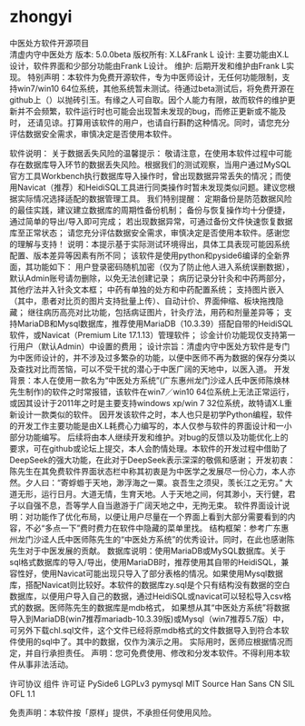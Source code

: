 # zhongyi
中医处方软件开源项目  
清虚内守中医处方 
版本: 5.0.0beta 
版权所有: X.L&Frank L 
设计: 主要功能由X.L设计，软件界面和少部分功能由Frank L设计。 
维护: 后期开发和维护由Frank L实现。 
特别声明：本软件为免费开源软件，专为中医师设计，无任何功能限制，支持win7/win10 64位系统，其他系统暂未测试。待通过beta测试后，将免费开源在github上（）以抛砖引玉。有缘之人可自取。因个人能力有限，故而软件的维护更新并不会频繁，软件运行时也可能会出现暂未发现的bug，而修正更新或不能及时， 还请见谅。打算用该软件的用户，也请自行斟酌这种情况。同时，请您充分评估数据安全需求，审慎决定是否使用本软件。 

软件说明： 
关于数据丢失风险的温馨提示： 
敬请注意，在使用本软件过程中可能存在数据库导入环节的数据丢失风险。根据我们的测试观察，当用户通过MySQL官方工具Workbench执行数据库导入操作时，曾出现数据异常丢失的情况；而使用Navicat（推荐）和HeidiSQL工具进行同类操作时暂未发现类似问题。建议您根据实际情况选择适配的数据管理工具。 
我们特别提醒： 
定期备份是防范数据风险的最佳实践，建议建立数据库的周期性备份机制； 
备份与恢复操作均十分便捷，通过简单的导出/导入即可完成； 
若出现数据异常，可通过备份文件快速恢复数据库至正常状态； 
请您充分评估数据安全需求，审慎决定是否使用本软件。感谢您的理解与支持！ 
说明：本提示基于实际测试环境得出，具体工具表现可能因系统配置、版本差异等因素有所不同； 
该软件是使用python和pyside6编译的全新界面，其功能如下： 
用户登录密码随机加密（仅为了防止他人进入系统误删数据），默认Admin账号请勿删除，以免无法创建记录； 
病历记录分针灸和中药两部分，其他疗法并入针灸文本框； 
中药有单独的处方和中药配置系统； 
支持图片嵌入（其中，患者对比页的图片支持批量上传）、自动计价、界面伸缩、板块拖拽隐藏； 
继往病历高亮对比功能，包括病证图片，针灸疗法，用药和剂量差异等； 
支持MariaDB和Mysql数据库，推荐使用MariaDB（10.3.39）搭配自带的HeidiSQL软件，或Navicat（Premium Lite 17.1.13）管理软件； 
诊金计价功能现仅支持第一行用户（默认Admin）中设置的费用； 
设计宗旨：清虚内守中医处方软件是专门为中医师设计的，并不涉及过多繁杂的功能，以便中医师不再为数据的保存分类以及查找对比而苦恼，可以不受干扰的潜心于中医广阔的天地中，以医入道。 
开发背景：本人在使用一款名为“中医处方系统”(广东惠州龙门沙迳人氏中医师陈焕林先生制作)的软件之时常报错，该软件在win7／win10 64位系统上无法正常运行，或因其设计于2011年之时是主要支持windows xp/win 7 32位系统，故特请X.L重新设计一款类似的软件。 因开发该软件之时，本人也只是初学Python编程，软件的开发工作主要功能是由X.L耗费心力编写的，本人仅参与软件的界面设计和一小部分功能编写。 后续将由本人继续开发和维护。对bug的反馈以及功能优化上的要求，可在github或论坛上提交，本人会酌情处理。本软件的开发过程中借助了DeepSeek的强大功能，在此对于DeepSeek表示深深的敬佩和感谢； 
开发初衷：陈先生在其免费软件界面状态栏中称其初衷是为中医学之发展尽一份心力，本人亦然。夕人曰：“寄蜉蝣于天地，渺浮海之一粟。哀吾生之须臾，羡长江之无穷。” 大道无形，运行日月。大道无情，生育天地。人于天地之间，何其渺小，天行健，君子以自强不息，吾等学人自当遨游于广阔天地之中，无拘无束。 
软件界面设计说明：对功能作了优化布局，以便让用户尽量在一个界面上看到大部分需要看到的内容，不必“多点一下”费时费力在软件中隐藏的菜单里找。 
结构框架：参考广东惠州龙门沙迳人氏中医师陈先生的“中医处方系统”的优秀设计。同时，在此也感谢陈先生对于中医发展的贡献。 
数据库说明：使用MariaDB或MySQL数据库。关于sql格式数据库的导入/导出，使用MariaDB时，推荐使用其自带的HeidiSQL，兼容性好，使用Navicat可能出现只导入了部分表格的情况。如果使用Mysql数据库，搭配Navicat则比较好。本软件的数据库zy.sql是个只有结构没有数据的空白数据库，以便用户导入自己的数据，通过HeidiSQL或navicat可以轻松导入csv格式的数据。医师陈先生的数据库是mdb格式， 如果想从其“中医处方系统”将数据导入到MariaDB(win7推荐mariadb-10.3.39版)或Mysql（win7推荐5.7版）中，可另外下载chl.sql文件，这个文件已经将原mdb格式的文件数据导入到符合本软件使用的sql中了。其中的数据，仅作为演示之用。 实际用时，医师应根据情况而定，并自行承担责任。 
声明：您可免费使用、修改和分发本软件。不得利用本软件从事非法活动。 

许可协议 
组件
许可证
PySide6
LGPLv3
pymysql
MIT
Source Han Sans CN
SIL OFL 1.1

免责声明：本软件按「原样」提供，不承担任何使用风险。 
